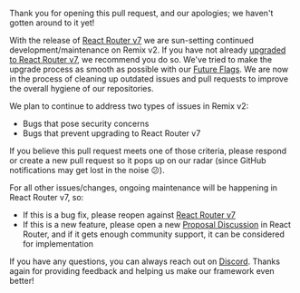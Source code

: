 Thank you for opening this pull request, and our apologies; we haven't gotten around to it yet!

With the release of [React Router v7](https://remix.run/blog/react-router-v7) we are sun-setting continued development/maintenance on Remix v2. If you have not already [upgraded to React Router v7](https://reactrouter.com/upgrading/remix), we recommend you do so. We've tried to make the upgrade process as smooth as possible with our [Future Flags](https://remix.run/docs/en/main/start/future-flags). We are now in the process of cleaning up outdated issues and pull requests to improve the overall hygiene of our repositories.

We plan to continue to address two types of issues in Remix v2:

- Bugs that pose security concerns
- Bugs that prevent upgrading to React Router v7

If you believe this pull request meets one of those criteria, please respond or create a new pull request so it pops up on our radar (since GitHub notifications may get lost in the noise 😕).

For all other issues/changes, ongoing maintenance will be happening in React Router v7, so:

- If this is a bug fix, please reopen against [React Router v7](https://github.com/remix-run/react-router)
- If this is a new feature, please open a new [Proposal Discussion](https://github.com/remix-run/react-router/discussions/new?category=proposals) in React Router, and if it gets enough community support, it can be considered for implementation

If you have any questions, you can always reach out on [Discord](https://rmx.as/discord). Thanks again for providing feedback and helping us make our framework even better!

